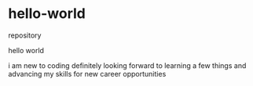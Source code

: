 # hello-world
repository


hello world 

i am new to coding definitely looking forward to learning a few things and advancing my skills for new career opportunities
